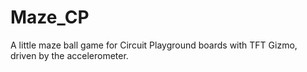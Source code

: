 # Maze_CP
A little maze ball game for Circuit Playground boards with TFT Gizmo, driven by the accelerometer.
